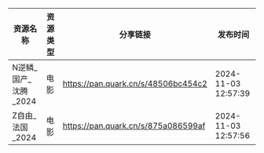 | 资源名称           | 资源类型 | 分享链接                                | 发布时间                |
| -------------- | ---- | ----------------------------------- | ------------------- |
| N逆鳞_国产_沈腾_2024 | 电影   | https://pan.quark.cn/s/48506bc454c2 | 2024-11-03 12:57:39 |
| Z自由_法国_2024    | 电影   | https://pan.quark.cn/s/875a086599af | 2024-11-03 12:57:56 |
